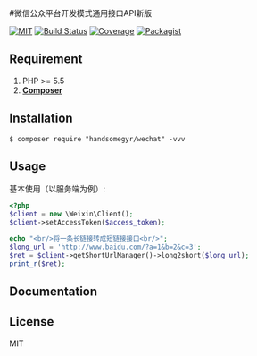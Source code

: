 #微信公众平台开发模式通用接口API新版

[![MIT](https://img.shields.io/packagist/l/doctrine/orm.svg)](https://github.com/handsomegyr/wechat/blob/master/LICENSE)
[![Build Status](https://travis-ci.org/handsomegyr/wechat.svg?branch=master)](https://travis-ci.org/handsomegyr/wechat)
[![Coverage](https://img.shields.io/codecov/c/github/handsomegyr/wechat/master.svg)](https://codecov.io/gh/handsomegyr/wechat)
[![Packagist](https://img.shields.io/packagist/v/symfony/symfony.svg)](https://packagist.org/packages/handsomegyr/wechat)

## Requirement

1. PHP >= 5.5
2. **[Composer](https://getcomposer.org/)**

## Installation

```shell
$ composer require "handsomegyr/wechat" -vvv
```

## Usage

基本使用（以服务端为例）:

```php
<?php
$client = new \Weixin\Client();
$client->setAccessToken($access_token);

echo "<br/>将一条长链接转成短链接接口<br/>";
$long_url = 'http://www.baidu.com/?a=1&b=2&c=3';
$ret = $client->getShortUrlManager()->long2short($long_url);
print_r($ret);
```

## Documentation



## License

MIT

